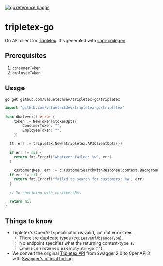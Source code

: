 [![go reference badge](https://pkg.go.dev/badge/github.com/valuetechdev/tripletex-go.svg)](https://pkg.go.dev/github.com/valuetechdev/tripletex-go)

# tripletex-go

Go API client for [Tripletex]. It's generated with [oapi-codegen]

## Prerequisites

1. `consumerToken`
2. `employeeToken`

## Usage

```bash
go get github.com/valuetechdev/tripletex-go/tripletex
```

```go
import "github.com/valuetechdev/tripletex-go/tripletex"

func Whatever() error {
	token := NewToken(&tokenOpts{
		ConsumerToken: "",
		EmployeeToken: "",
	})

  tt, err := tripletex.New(&tripletex.APIClientOpts{})

  if err != nil {
    return fmt.Errorf("whatever failed: %w", err)
  }

	customersRes, err := c.CustomerSearchWithResponse(context.Background(), &CustomerSearchParams{})
  if err != nil {
    return fmt.Errorf("failed to search for customers: %w", err)
  }

  // Do something with customersRes

  return nil
}
```

## Things to know

- Tripletex's OpenAPI specification is valid, but not error-free.
  - There are duplicate types (eg. `LeaveOfAbsenceType`).
  - No endpoint specifies what the returning content-type is.
  - Emails can returned as empty strings (`""`).
- We convert the original [Tripletex API] from Swagger 2.0 to OpenAPI 3 with
  [Swagger's official tooling](https://converter.swagger.io/api/convert).

[tripletex]: https://tripletex.no
[tripletex api]: https://tripletex.no/v2/swagger.json
[oapi-codegen]: https://github.com/oapi-codegen/oapi-codegen

